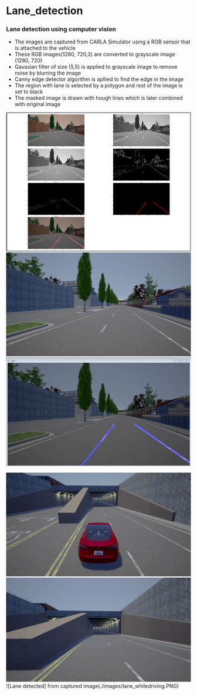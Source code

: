 # Lane_detection

### Lane detection using computer vision

* The images are captured from CARLA Simulator using a RGB sensor that is attached to the vehicle </br> 
* These RGB images(1280, 720,3) are converted to grayscale image (1280, 720) </br> 
* Gaussian filter of size (5,5) is applied to grayscale image to remove noise by blurring the image </br>
* Canny edge detector algorithm is apllied to find the edge in the image </br>
* The region with lane is selected by a polygon and rest of the image is set to black </br> 
* The masked image is drawn with hough lines which is later combined with original image </br>

![The ouput images of each step](./images/plot.PNG)
![Image from CARLA simulator](./data/00002498.png)
![Lane detected](./images/lane.PNG)

![Car with rgb sensor](./images/carla_driving.png) 
![image captured from sensor](./data/test.PNG) 
![Lane detected] from captured image(./images/lane_whiledriving.PNG)
